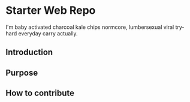 # Starter Web Repo
I'm baby activated charcoal kale chips normcore, lumbersexual viral try-hard everyday carry actually.
 
## Introduction


## Purpose


## How to contribute


